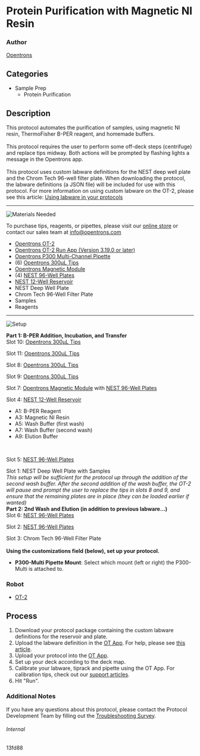 # Protein Purification with Magnetic NI Resin

### Author
[Opentrons](https://opentrons.com/)

## Categories
* Sample Prep
	* Protein Purification


## Description
This protocol automates the purification of samples, using magnetic NI resin, ThermoFisher B-PER reagent, and homemade buffers.</br>
</br>
This protocol requires the user to perform some off-deck steps (centrifuge) and replace tips midway. Both actions will be prompted by flashing lights a message in the Opentrons app.</br>
</br>
This protocol uses custom labware definitions for the NEST deep well plate and the Chrom Tech 96-well filter plate. When downloading the protocol, the labware definitions (a JSON file) will be included for use with this protocol. For more information on using custom labware on the OT-2, please see this article: [Using labware in your protocols](https://support.opentrons.com/en/articles/3136506-using-labware-in-your-protocols)


---
![Materials Needed](https://s3.amazonaws.com/opentrons-protocol-library-website/custom-README-images/001-General+Headings/materials.png)

To purchase tips, reagents, or pipettes, please visit our [online store](https://shop.opentrons.com/) or contact our sales team at [info@opentrons.com](mailto:info@opentrons.com)

* [Opentrons OT-2](https://shop.opentrons.com/collections/ot-2-robot/products/ot-2)
* [Opentrons OT-2 Run App (Version 3.19.0 or later)](https://opentrons.com/ot-app/)
* [Opentrons P300 Multi-Channel Pipette](https://shop.opentrons.com/collections/ot-2-pipettes)
* (6) [Opentrons 300µL Tips](https://shop.opentrons.com/collections/opentrons-tips/products/opentrons-300ul-tips)
* [Opentrons Magnetic Module](https://shop.opentrons.com/collections/hardware-modules/products/magdeck)
* (4) [NEST 96-Well Plates](https://shop.opentrons.com/collections/verified-labware/products/nest-0-1-ml-96-well-pcr-plate-full-skirt)
* [NEST 12-Well Reservoir](https://shop.opentrons.com/collections/verified-labware/products/nest-12-well-reservoir-15-ml)
* NEST Deep Well Plate
* Chrom Tech 96-Well Filter Plate
* Samples
* Reagents



---
![Setup](https://s3.amazonaws.com/opentrons-protocol-library-website/custom-README-images/001-General+Headings/Setup.png)

**Part 1: B-PER Addition, Incubation, and Transfer**</br>
Slot 10: [Opentrons 300µL Tips](https://shop.opentrons.com/collections/opentrons-tips/products/opentrons-300ul-tips)

Slot 11: [Opentrons 300µL Tips](https://shop.opentrons.com/collections/opentrons-tips/products/opentrons-300ul-tips)

Slot 8: [Opentrons 300µL Tips](https://shop.opentrons.com/collections/opentrons-tips/products/opentrons-300ul-tips)

Slot 9: [Opentrons 300µL Tips](https://shop.opentrons.com/collections/opentrons-tips/products/opentrons-300ul-tips)

Slot 7: [Opentrons Magnetic Module](https://shop.opentrons.com/collections/hardware-modules/products/magdeck) with [NEST 96-Well Plates](https://shop.opentrons.com/collections/verified-labware/products/nest-0-1-ml-96-well-pcr-plate-full-skirt)

Slot 4: [NEST 12-Well Reservoir](https://shop.opentrons.com/collections/verified-labware/products/nest-12-well-reservoir-15-ml)</br>
* A1: B-PER Reagent
* A3: Magnetic NI Resin
* A5: Wash Buffer (first wash)
* A7: Wash Buffer (second wash)
* A9: Elution Buffer
</br>

Slot 5: [NEST 96-Well Plates](https://shop.opentrons.com/collections/verified-labware/products/nest-0-1-ml-96-well-pcr-plate-full-skirt)

Slot 1: NEST Deep Well Plate with Samples
</br>
*This setup will be sufficient for the protocol up through the addition of the second wash buffer. After the second addition of the wash buffer, the OT-2 will pause and prompt the user to replace the tips in slots 8 and 9, and ensure that the remaining plates are in place (they can be loaded earlier if wanted)*
</br>
**Part 2: 2nd Wash and Elution (in addition to previous labware...)**</br>
Slot 6: [NEST 96-Well Plates](https://shop.opentrons.com/collections/verified-labware/products/nest-0-1-ml-96-well-pcr-plate-full-skirt)

Slot 2: [NEST 96-Well Plates](https://shop.opentrons.com/collections/verified-labware/products/nest-0-1-ml-96-well-pcr-plate-full-skirt)

Slot 3: Chrom Tech 96-Well Filter Plate
</br>
</br>
**Using the customizations field (below), set up your protocol.**
* **P300-Multi Pipette Mount**: Select which mount (left or right) the P300-Multi is attached to.



### Robot
* [OT-2](https://opentrons.com/ot-2)

## Process

1. Download your protocol package containing the custom labware definitions for the reservoir and plate.
2. Upload the labware definition in the [OT App](https://opentrons.com/ot-app). For help, please see [this article](https://support.opentrons.com/en/articles/3136506-using-labware-in-your-protocols).
3. Upload your protocol into the [OT App](https://opentrons.com/ot-app).
4. Set up your deck according to the deck map.
5. Calibrate your labware, tiprack and pipette using the OT App. For calibration tips, check out our [support articles](https://support.opentrons.com/en/collections/1559720-guide-for-getting-started-with-the-ot-2).
6. Hit "Run".

### Additional Notes
If you have any questions about this protocol, please contact the Protocol Development Team by filling out the [Troubleshooting Survey](https://protocol-troubleshooting.paperform.co/).

###### Internal
13fd88
